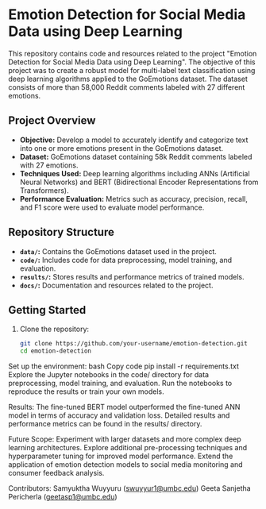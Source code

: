 
# Emotion Detection for Social Media Data using Deep Learning

This repository contains code and resources related to the project "Emotion Detection for Social Media Data using Deep Learning". The objective of this project was to create a robust model for multi-label text classification using deep learning algorithms applied to the GoEmotions dataset. The dataset consists of more than 58,000 Reddit comments labeled with 27 different emotions.

## Project Overview

- **Objective:** Develop a model to accurately identify and categorize text into one or more emotions present in the GoEmotions dataset.
- **Dataset:** GoEmotions dataset containing 58k Reddit comments labeled with 27 emotions.
- **Techniques Used:** Deep learning algorithms including ANNs (Artificial Neural Networks) and BERT (Bidirectional Encoder Representations from Transformers).
- **Performance Evaluation:** Metrics such as accuracy, precision, recall, and F1 score were used to evaluate model performance.

## Repository Structure

- **`data/`:** Contains the GoEmotions dataset used in the project.
- **`code/`:** Includes code for data preprocessing, model training, and evaluation.
- **`results/`:** Stores results and performance metrics of trained models.
- **`docs/`:** Documentation and resources related to the project.
  
## Getting Started

1. Clone the repository:

   ```bash
   git clone https://github.com/your-username/emotion-detection.git
   cd emotion-detection


Set up the environment:
bash
Copy code
pip install -r requirements.txt
Explore the Jupyter notebooks in the code/ directory for data preprocessing, model training, and evaluation.
Run the notebooks to reproduce the results or train your own models.

Results:
The fine-tuned BERT model outperformed the fine-tuned ANN model in terms of accuracy and validation loss.
Detailed results and performance metrics can be found in the results/ directory.

Future Scope:
Experiment with larger datasets and more complex deep learning architectures.
Explore additional pre-processing techniques and hyperparameter tuning for improved model performance.
Extend the application of emotion detection models to social media monitoring and consumer feedback analysis.

Contributors:
Samyuktha Wuyyuru (swuyyur1@umbc.edu)
Geeta Sanjetha Pericherla (geetasp1@umbc.edu)
